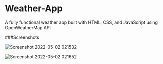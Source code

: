 # Weather-App

A fully functional weather app built with HTML, CSS, and JavaScript using OpenWeatherMap API

###Screenshots

![Screenshot 2022-05-02 021532](https://user-images.githubusercontent.com/29513236/166159126-6e7d44b0-ec2e-491a-a09f-cefa48328ff9.png)

![Screenshot 2022-05-02 021652](https://user-images.githubusercontent.com/29513236/166159130-83561a64-01c9-4f41-a284-f307383aeb98.png)
